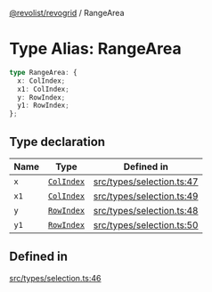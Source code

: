 [@revolist/revogrid](README.md) / RangeArea

# Type Alias: RangeArea

```ts
type RangeArea: {
  x: ColIndex;
  x1: ColIndex;
  y: RowIndex;
  y1: RowIndex;
};
```

## Type declaration

| Name | Type | Defined in |
| ------ | ------ | ------ |
| `x` | [`ColIndex`](TypeAlias.ColIndex.md) | [src/types/selection.ts:47](https://github.com/revolist/revogrid/blob/7e29dfb64300e0258d5855b03e9cff9116f6c377/src/types/selection.ts#L47) |
| `x1` | [`ColIndex`](TypeAlias.ColIndex.md) | [src/types/selection.ts:49](https://github.com/revolist/revogrid/blob/7e29dfb64300e0258d5855b03e9cff9116f6c377/src/types/selection.ts#L49) |
| `y` | [`RowIndex`](TypeAlias.RowIndex.md) | [src/types/selection.ts:48](https://github.com/revolist/revogrid/blob/7e29dfb64300e0258d5855b03e9cff9116f6c377/src/types/selection.ts#L48) |
| `y1` | [`RowIndex`](TypeAlias.RowIndex.md) | [src/types/selection.ts:50](https://github.com/revolist/revogrid/blob/7e29dfb64300e0258d5855b03e9cff9116f6c377/src/types/selection.ts#L50) |

## Defined in

[src/types/selection.ts:46](https://github.com/revolist/revogrid/blob/7e29dfb64300e0258d5855b03e9cff9116f6c377/src/types/selection.ts#L46)

